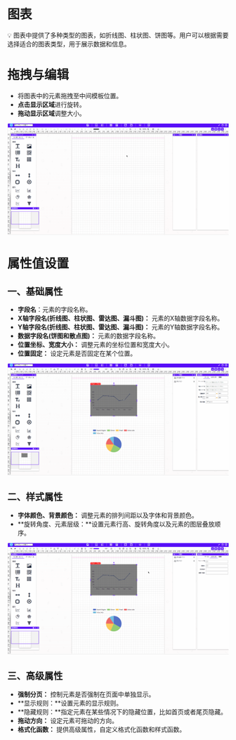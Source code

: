 # 图表

<aside>
💡 图表中提供了多种类型的图表，如折线图、柱状图、饼图等。用户可以根据需要选择适合的图表类型，用于展示数据和信息。
</aside>

# **拖拽与编辑**

- 将图表中的元素拖拽至中间模板位置。
- **点击显示区域**进行旋转。
- **拖动显示区域**调整大小。

![Create59](../_images/zh-cn//Create59.gif)

# 属性值设置

## 一、基础属性

- **字段名**：元素的字段名称。
- **X轴字段名(折线图、柱状图、雷达图、漏斗图)：** 元素的X轴数据字段名称。
- **Y轴字段名(折线图、柱状图、雷达图、漏斗图)：** 元素的Y轴数据字段名称。
- **数据字段名(饼图和散点图)：** 元素的数据字段名称。
- **位置坐标、宽度大小：** 调整元素的坐标位置和宽度大小。
- **位置固定：** 设定元素是否固定在某个位置。

![Create60](../_images/zh-cn//Create60.gif)

## 二、样式属性

- **字体颜色、背景颜色：** 调整元素的排列间距以及字体和背景颜色。
- **旋转角度、元素层级：**设置元素行高、旋转角度以及元素的图层叠放顺序。

![Create61](../_images/zh-cn//Create61.gif)

## 三、高级属性

- **强制分页：** 控制元素是否强制在页面中单独显示。
- **显示规则：**设置元素的显示规则。
- **隐藏规则：**指定元素在某些情况下的隐藏位置，比如首页或者尾页隐藏。
- **拖动方向：** 设定元素可拖动的方向。
- **格式化函数：** 提供高级属性，自定义格式化函数和样式函数。